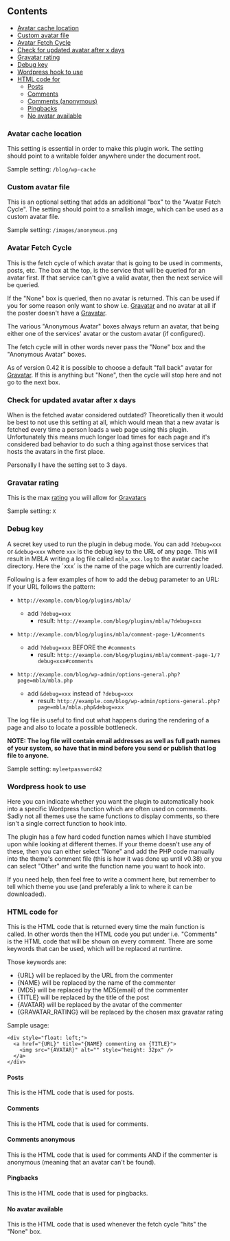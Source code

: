 ## Contents ##
  * [Avatar cache location](Help#Avatar_cache_location.md)
  * [Custom avatar file](Help#Custom_avatar_file.md)
  * [Avatar Fetch Cycle](Help#Avatar_Fetch_Cycle.md)
  * [Check for updated avatar after x days](Help#Check_for_updated_avatar_after_x_days.md)
  * [Gravatar rating](Help#Gravatar_rating.md)
  * [Debug key](Help#Debug_key.md)
  * [Wordpress hook to use](Help#Wordpress_hook_to_use.md)
  * [HTML code for](Help#HTML_code_for.md)
    * [Posts](Help#Posts.md)
    * [Comments](Help#Comments.md)
    * [Comments (anonymous)](Help#Comments_anonymous.md)
    * [Pingbacks](Help#Pingbacks.md)
    * [No avatar available](Help#No_avatar_available.md)


### Avatar cache location ###

This setting is essential in order to make this plugin work. The setting should point to a writable folder anywhere under the document root.

Sample setting: `/blog/wp-cache`

### Custom avatar file ###

This is an optional setting that adds an additional "box" to the "Avatar Fetch Cycle". The setting should point to a smallish image, which can be used as a custom avatar file.

Sample setting: `/images/anonymous.png`

### Avatar Fetch Cycle ###
This is the fetch cycle of which avatar that is going to be used in comments, posts, etc. The box at the top, is the service that will be queried for an avatar first. If that service can't give a valid avatar, then the next service will be queried.

If the "None" box is queried, then no avatar is returned. This can be used if you for some reason only want to show i.e. [Gravatar](http://gravatar.com) and no avatar at all if the poster doesn't have a [Gravatar](http://gravatar.com).

The various "Anonymous Avatar" boxes always return an avatar, that being either one of the services' avatar or the custom avatar (if configured).

The fetch cycle will in other words never pass the "None" box and the "Anonymous Avatar" boxes.

As of version 0.42 it is possible to choose a default "fall back" avatar for [Gravatar](http://gravatar.com). If this is anything but "None", then the cycle will stop here and not go to the next box.

### Check for updated avatar after x days ###
When is the fetched avatar considered outdated? Theoretically then it would be best to not use this setting at all, which would mean that a new avatar is fetched every time a person loads a web page using this plugin. Unfortunately this means much longer load times for each page and it's considered bad behavior to do such a thing against those services that hosts the avatars in the first place.

Personally I have the setting set to 3 days.

### Gravatar rating ###
This is the max [rating](http://site.gravatar.com/site/implement) you will allow for [Gravatars](http://gravatar.com)

Sample setting: `X`

### Debug key ###
A secret key used to run the plugin in debug mode. You can add `?debug=xxx` or `&debug=xxx` where `xxx` is the debug key to the URL of any page. This will result in MBLA writing a log file called `mbla_xxx.log` to the avatar cache directory. Here the ´xxx´ is the name of the page which are currently loaded.

Following is a few examples of how to add the debug parameter to an URL:
If your URL follows the pattern:

  * `http://example.com/blog/plugins/mbla/`
    * add `?debug=xxx`
      * result: `http://example.com/blog/plugins/mbla/?debug=xxx`

  * `http://example.com/blog/plugins/mbla/comment-page-1/#comments`
    * add `?debug=xxx` BEFORE the `#comments`
      * result: `http://example.com/blog/plugins/mbla/comment-page-1/?debug=xxx#comments`

  * `http://example.com/blog/wp-admin/options-general.php?page=mbla/mbla.php`
    * add `&debug=xxx` instead of `?debug=xxx`
      * result: `http://example.com/blog/wp-admin/options-general.php?page=mbla/mbla.php&debug=xxx`

The log file is useful to find out what happens during the rendering of a page and also to locate a possible bottleneck.

**NOTE: The log file will contain email addresses as well as full path names of your system, so have that in mind before you send or publish that log file to anyone.**

Sample setting: `myleetpassword42`

### Wordpress hook to use ###
Here you can indicate whether you want the plugin to automatically hook into a specific Wordpress function which are often used on comments. Sadly not all themes use the same functions to display comments, so there isn't a single correct function to hook into.

The plugin has a few hard coded function names which I have stumbled upon while looking at different themes. If your theme doesn't use any of these, then you can either select "None" and add the PHP code manually into the theme's comment file (this is how it was done up until v0.38) or you can select "Other" and write the function name you want to hook into.

If you need help, then feel free to write a comment here, but remember to tell which theme you use (and preferably a link to where it can be downloaded).

### HTML code for ###
This is the HTML code that is returned every time the main function is called. In other words then the HTML code you put under i.e. "Comments" is the HTML code that will be shown on every comment. There are some keywords that can be used, which will be replaced at runtime.

Those keywords are:
  * {URL} will be replaced by the URL from the commenter
  * {NAME} will be replaced by the name of the commenter
  * {MD5} will be replaced by the MD5(email) of the commenter
  * {TITLE} will be replaced by the title of the post
  * {AVATAR} will be replaced by the avatar of the commenter
  * {GRAVATAR\_RATING} will be replaced by the chosen max gravatar rating

Sample usage:
```
<div style="float: left;">
  <a href="{URL}" title="{NAME} commenting on {TITLE}">
    <img src="{AVATAR}" alt="" style="height: 32px" />
  </a>
</div>
```
#### Posts ####
This is the HTML code that is used for posts.

#### Comments ####
This is the HTML code that is used for comments.

#### Comments anonymous ####
This is the HTML code that is used for comments AND if the commenter is anonymous (meaning that an avatar can't be found).

#### Pingbacks ####
This is the HTML code that is used for pingbacks.

#### No avatar available ####
This is the HTML code that is used whenever the fetch cycle "hits" the "None" box.